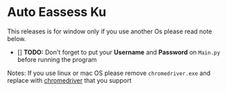 # Auto Eassess Ku

This releases is for window only if you use another Os please read note below.

- [] **TODO:** Don't forget to put your **Username** and **Password** on `Main.py` before running the program

Notes: 
If you use linux or mac OS please remove 
`chromedriver.exe` and replace with [chromedriver](https://chromedriver.storage.googleapis.com/index.html) that you support


